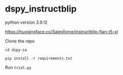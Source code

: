 # dspy_instructblip

python version 3.9.12

https://huggingface.co/Salesforce/instructblip-flan-t5-xl

Clone the repo

```cd dspy-sa```

```pip install -r requirements.txt```

Run `trial.py`
